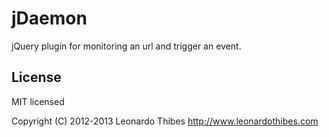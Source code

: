 jDaemon
=======

jQuery plugin for monitoring an url and trigger an event.

## License

MIT licensed

Copyright (C) 2012-2013 Leonardo Thibes http://www.leonardothibes.com